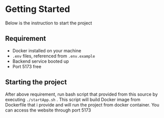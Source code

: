 # Getting Started

Below is the instruction to start the project

## Requirement

- Docker installed on your machine
- `.env` files, referenced from `.env.example`
- Backend service booted up
- Port 5173 free

## Starting the project

After above requirement, run bash script that provided from this source by executing
`./startApp.sh` . This script will build Docker image from Dockerfile that i provide and will run the project from docker container.
You can access the website through port 5173

